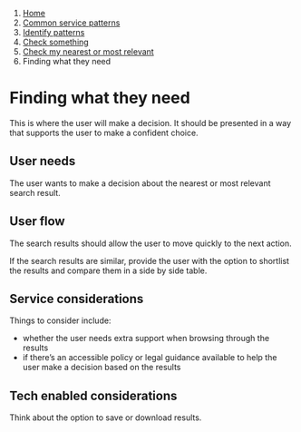1.  [Home](/)
2.	[Common service patterns](/common-service-patterns/overview)
3.  [Identify patterns](/common-service-patterns/identify-patterns)
4.  [Check something](/common-service-patterns/service-patterns/check-something/overview)
5.  [Check my nearest or most relevant](/common-service-patterns/service-patterns/check-something/check-my-nearest-or-most-relevant/overview)
6.  Finding what they need

# Finding what they need

This is where the user will make a decision. It should be presented in a way that supports the user to make a confident choice. 

## User needs

The user wants to make a decision about the nearest or most relevant search result.

## User flow

The search results should allow the user to move quickly to the next action. 

If the search results are similar, provide the user with the option to shortlist the results and compare them in a side by side table.

## Service considerations

Things to consider include:

* whether the user needs extra support when browsing through the results
* if there’s an accessible policy or legal guidance available to help the user make a decision based on the results

## Tech enabled considerations 

Think about the option to save or download results.
